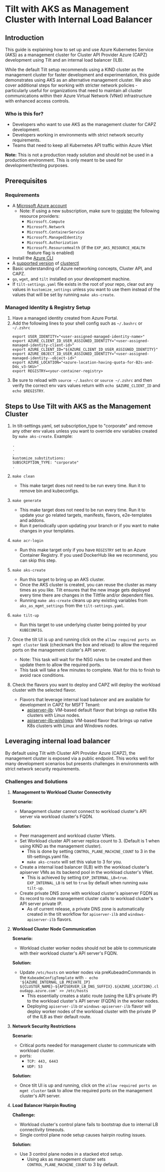 # Tilt with AKS as Management Cluster with Internal Load Balancer

## Introduction
This guide is explaining how to set up and use Azure Kubernetes Service (AKS) as a management cluster for Cluster API Provider Azure (CAPZ) development using Tilt and an internal load balancer (ILB).

While the default Tilt setup recommends using a KIND cluster as the management cluster for faster development and experimentation, this guide demonstrates using AKS as an alternative management cluster. We also cover additional steps for working with stricter network policies - particularly useful for organizations that need to maintain all cluster communications within their Azure Virtual Network (VNet) infrastructure with enhanced access controls.

### Who is this for?
- Developers who want to use AKS as the management cluster for CAPZ development.
- Developers working in environments with strict network security requirements.
- Teams that need to keep all Kubernetes API traffic within Azure VNet

**Note:** This is not a production ready solution and should not be used in a production environment. This is only meant to be used for development/testing purposes.

## Prerequisites

### Requirements
<!-- markdown-link-check-disable-next-line -->
- A [Microsoft Azure account](https://azure.microsoft.com/)
  - Note: If using a new subscription, make sure to [register](https://learn.microsoft.com/azure/azure-resource-manager/management/resource-providers-and-types) the following resource providers:
    - `Microsoft.Compute`
    - `Microsoft.Network`
    - `Microsoft.ContainerService`
    - `Microsoft.ManagedIdentity`
    - `Microsoft.Authorization`
    - `Microsoft.ResourceHealth` (if the `EXP_AKS_RESOURCE_HEALTH` feature flag is enabled)
- Install the [Azure CLI](https://learn.microsoft.com/cli/azure/install-azure-cli?view=azure-cli-latest)
- A [supported version](https://github.com/kubernetes-sigs/cluster-api-provider-azure#compatibility) of [clusterctl](https://cluster-api.sigs.k8s.io/user/quick-start#install-clusterctl)
- Basic understanding of Azure networking concepts, Cluster API, and CAPZ.
- `go`, `wget`, and `tilt` installed on your development machine.
- If `tilt-settings.yaml` file exists in the root of your repo, clear out any values in `kustomize_settings` unless you want to use them instead of the values that will be set by running `make aks-create`.

### Managed Identity & Registry Setup
1. Have a managed identity created from Azure Portal.
2. Add the following lines to your shell config such as `~/.bashrc` or `~/.zshrc`
   ```shell
   export USER_IDENTITY="<user-assigned-managed-identity-name>"
   export AZURE_CLIENT_ID_USER_ASSIGNED_IDENTITY="<user-assigned-managed-identity-client-id>"
   export AZURE_CLIENT_ID="${AZURE_CLIENT_ID_USER_ASSIGNED_IDENTITY}"
   export AZURE_OBJECT_ID_USER_ASSIGNED_IDENTITY="<user-assigned-managed-identity--object-id>"
   export AZURE_LOCATION="<azure-location-having-quota-for-B2s-and-D4s_v3-SKU>"
   export REGISTRY=<your-container-registry>
   ```
3. Be sure to reload with `source ~/.bashrc` or `source ~/.zshrc` and then verify the correct env vars values return with `echo $AZURE_CLIENT_ID` and `echo $REGISTRY`.

## Steps to Use Tilt with AKS as the Management Cluster

1. In tilt-settings.yaml, set subscription_type to "corporate" and remove any other env values unless you want to override env variables created by `make aks-create`. Example:
   ```
   .
   .
   .
   kustomize_substitutions:
   SUBSCRIPTION_TYPE: "corporate"
   .
   ```
2. `make clean`
   - This make target does not need to be run every time. Run it to remove bin and kubeconfigs.
3. `make generate`
   - This make target does not need to be run every time. Run it to update your go related targets, manifests, flavors, e2e-templates and addons.
   - Run it periodically upon updating your branch or if you want to make changes in your templates.
4. `make acr-login`
   - Run this make target only if you have `REGISTRY` set to an Azure Container Registry. If you used DockerHub like we recommend, you can skip this step.
5. `make aks-create`
   - Run this target to bring up an AKS cluster.
   - Once the AKS cluster is created, you can reuse the cluster as many times as you like. Tilt ensures that the new image gets deployed every time there are changes in the Tiltfile and/or dependent files.
   - Running `make aks-create` cleans up any existing variables from `aks_as_mgmt_settings` from the `tilt-settings.yaml`.
6. `make tilt-up`
   - Run this target to use underlying cluster being pointed by your `KUBECONFIG`.

7. Once the tilt UI is up and running click on the `allow required ports on mgmt cluster` task (checkmark the box and reload) to allow the required ports on the management cluster's API server.
   - Note: This task will wait for the NSG rules to be created and then update them to allow the required ports.
   - This task will take a few minutes to complete. Wait for this to finish to avoid race conditions.
8. Check the flavors you want to deploy and CAPZ will deploy the workload cluster with the selected flavor.
      - Flavors that leverage internal load balancer and are available for development in CAPZ for MSFT Tenant:
         - [apiserver-ilb](https://github.com/kubernetes-sigs/cluster-api-provider-azure/blob/main/templates/cluster-template-apiserver-ilb.yaml): VM-based default flavor that brings up native K8s clusters with Linux nodes.
         - [apiserver-ilb-windows](https://github.com/kubernetes-sigs/cluster-api-provider-azure/blob/main/templates/cluster-template-windows-apiserver-ilb.yaml): VM-based flavor that brings up native K8s clusters with Linux and Windows nodes.

## Leveraging internal load balancer

By default using Tilt with Cluster API Provider Azure (CAPZ), the management cluster is exposed via a public endpoint. This works well for many development scenarios but presents challenges in environments with strict network security requirements.

### Challenges and Solutions

1. **Management to Workload Cluster Connectivity**

   **Scenario:**
   - Management cluster cannot connect to workload cluster's API server via workload cluster's FQDN.

   **Solution:**
   - Peer management and workload cluster VNets.
   - Set Workload cluster API server replica count to 3. (Default is 1 when using KIND as the management cluster).
      - This is done by setting `CONTROL_PLANE_MACHINE_COUNT` to 3 in the tilt-settings.yaml file.
      - `make aks-create` will set this value to 3 for you.
   - Create a internal load balancer (ILB) with the workload cluster's apiserver VMs as its backend pool in the workload cluster's VNet.
      - This is achieved by setting `EXP_INTERNAL_LB=true`. `EXP_INTERNAL_LB` is set to `true` by default when running `make tilt-up`.
   - Create private DNS zone with workload cluster's apiserver FQDN as its record to route management cluster calls to workload cluster's API server private IP.
      - As of current release, a private DNS zone is automatically created in the tilt workflow for `apiserver-ilb` and `windows-apiserver-ilb` flavors.

2. **Workload Cluster Node Communication**

   **Scenario:**
   - Workload cluster worker nodes should not be able to communicate with their workload cluster's API server's FQDN.

   **Solution:**
   - Update `/etc/hosts` on worker nodes via preKubeadmCommands in the `KubeadmConfigTemplate` with `- echo '${AZURE_INTERNAL_LB_PRIVATE_IP}   ${CLUSTER_NAME}-${APISERVER_LB_DNS_SUFFIX}.${AZURE_LOCATION}.cloudapp.azure.com' >> /etc/hosts`
      - This essentially creates a static route (using the ILB's private IP) to the workload cluster's API server (FQDN) in the worker nodes.
      - Deploying `apiserver-ilb` or `windows-apiserver-ilb` flavor will deploy worker nodes of the workload cluster with the private IP of the ILB as their default route.

3. **Network Security Restrictions**

   **Scenario:**
   - Critical ports needed for management cluster to communicate with workload cluster.
   - ports:
     - `TCP: 443, 6443`
     - `UDP: 53`

   **Solution:**
   - Once tilt UI is up and running, click on the `allow required ports on mgmt cluster` task to allow the required ports on the management cluster's API server.

4. **Load Balancer Hairpin Routing**

   **Challenge:**
   - Workload cluster's control plane fails to bootstrap due to internal LB connectivity timeouts.
   - Single control plane node setup causes hairpin routing issues.

   **Solution:**
   - Use 3 control plane nodes in a stacked etcd setup.
      - Using aks as management cluster sets `CONTROL_PLANE_MACHINE_COUNT` to 3 by default.

